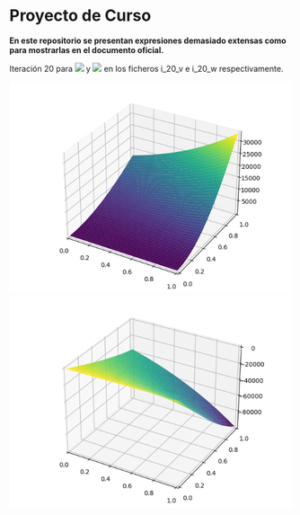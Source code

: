 # Proyecto de Curso

**En este repositorio se presentan expresiones demasiado extensas como para mostrarlas en el documento oficial.**

Iteración 20 para <img src="https://render.githubusercontent.com/render/math?math=v_20"> y <img src="https://render.githubusercontent.com/render/math?math=w_20"> en los ficheros i_20_v e i_20_w respectivamente.

<img src="v_20.png" /> 

<img src="w_20.png" />
